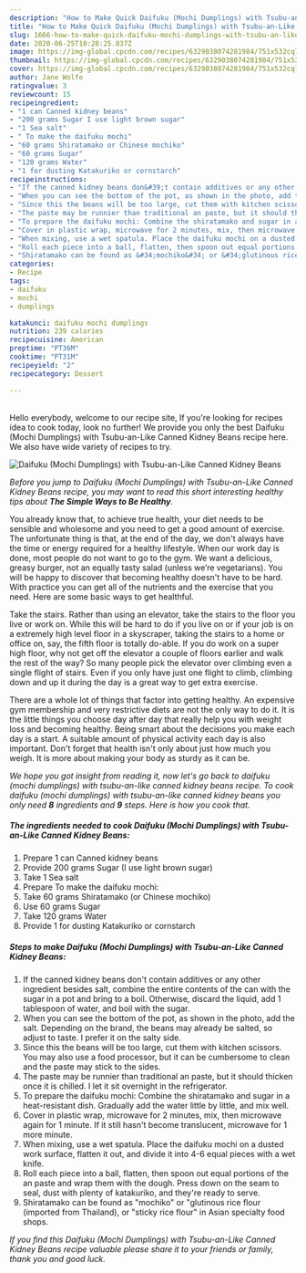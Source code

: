 ```yaml
---
description: "How to Make Quick Daifuku (Mochi Dumplings) with Tsubu-an-Like Canned Kidney Beans"
title: "How to Make Quick Daifuku (Mochi Dumplings) with Tsubu-an-Like Canned Kidney Beans"
slug: 1666-how-to-make-quick-daifuku-mochi-dumplings-with-tsubu-an-like-canned-kidney-beans
date: 2020-06-25T10:28:25.837Z
image: https://img-global.cpcdn.com/recipes/6329038074281984/751x532cq70/daifuku-mochi-dumplings-with-tsubu-an-like-canned-kidney-beans-recipe-main-photo.jpg
thumbnail: https://img-global.cpcdn.com/recipes/6329038074281984/751x532cq70/daifuku-mochi-dumplings-with-tsubu-an-like-canned-kidney-beans-recipe-main-photo.jpg
cover: https://img-global.cpcdn.com/recipes/6329038074281984/751x532cq70/daifuku-mochi-dumplings-with-tsubu-an-like-canned-kidney-beans-recipe-main-photo.jpg
author: Jane Wolfe
ratingvalue: 3
reviewcount: 15
recipeingredient:
- "1 can Canned kidney beans"
- "200 grams Sugar I use light brown sugar"
- "1 Sea salt"
- " To make the daifuku mochi"
- "60 grams Shiratamako or Chinese mochiko"
- "60 grams Sugar"
- "120 grams Water"
- "1 for dusting Katakuriko or cornstarch"
recipeinstructions:
- "If the canned kidney beans don&#39;t contain additives or any other ingredient besides salt, combine the entire contents of the can with the sugar in a pot and bring to a boil. Otherwise, discard the liquid, add 1 tablespoon of water, and boil with the sugar."
- "When you can see the bottom of the pot, as shown in the photo, add the salt. Depending on the brand, the beans may already be salted, so adjust to taste. I prefer it on the salty side."
- "Since this the beans will be too large, cut them with kitchen scissors. You may also use a food processor, but it can be cumbersome to clean and the paste may stick to the sides."
- "The paste may be runnier than traditional an paste, but it should thicken once it is chilled. I let it sit overnight in the refrigerator."
- "To prepare the daifuku mochi: Combine the shiratamako and sugar in a heat-resistant dish. Gradually add the water little by little, and mix well."
- "Cover in plastic wrap, microwave for 2 minutes, mix, then microwave again for 1 minute. If it still hasn&#39;t become translucent, microwave for 1 more minute."
- "When mixing, use a wet spatula. Place the daifuku mochi on a dusted work surface, flatten it out, and divide it into 4-6 equal pieces with a wet knife."
- "Roll each piece into a ball, flatten, then spoon out equal portions of the an paste and wrap them with the dough. Press down on the seam to seal, dust with plenty of katakuriko, and they&#39;re ready to serve."
- "Shiratamako can be found as &#34;mochiko&#34; or &#34;glutinous rice flour (imported from Thailand), or &#34;sticky rice flour&#34; in Asian specialty food shops."
categories:
- Recipe
tags:
- daifuku
- mochi
- dumplings

katakunci: daifuku mochi dumplings 
nutrition: 239 calories
recipecuisine: American
preptime: "PT36M"
cooktime: "PT31M"
recipeyield: "2"
recipecategory: Dessert

---
```

<br>
Hello everybody, welcome to our recipe site, If you're looking for recipes idea to cook today, look no further! We provide you only the best Daifuku (Mochi Dumplings) with Tsubu-an-Like Canned Kidney Beans recipe here. We also have wide variety of recipes to try.
<br>


![Daifuku (Mochi Dumplings) with Tsubu-an-Like Canned Kidney Beans](https://img-global.cpcdn.com/recipes/6329038074281984/751x532cq70/daifuku-mochi-dumplings-with-tsubu-an-like-canned-kidney-beans-recipe-main-photo.jpg)

<i>Before you jump to Daifuku (Mochi Dumplings) with Tsubu-an-Like Canned Kidney Beans recipe, you may want to read this short interesting healthy tips about <strong>The Simple Ways to Be Healthy</strong>.</i>

You already know that, to achieve true health, your diet needs to be sensible and wholesome and you need to get a good amount of exercise. The unfortunate thing is that, at the end of the day, we don't always have the time or energy required for a healthy lifestyle. When our work day is done, most people do not want to go to the gym. We want a delicious, greasy burger, not an equally tasty salad (unless we’re vegetarians). You will be happy to discover that becoming healthy doesn't have to be hard. With practice you can get all of the nutrients and the exercise that you need. Here are some basic ways to get healthful.

Take the stairs. Rather than using an elevator, take the stairs to the floor you live or work on. While this will be hard to do if you live on or if your job is on a extremely high level floor in a skyscraper, taking the stairs to a home or office on, say, the fifth floor is totally do-able. If you do work on a super high floor, why not get off the elevator a couple of floors earlier and walk the rest of the way? So many people pick the elevator over climbing even a single flight of stairs. Even if you only have just one flight to climb, climbing down and up it during the day is a great way to get extra exercise. 

There are a whole lot of things that factor into getting healthy. An expensive gym membership and very restrictive diets are not the only way to do it. It is the little things you choose day after day that really help you with weight loss and becoming healthy. Being smart about the decisions you make each day is a start. A suitable amount of physical activity each day is also important. Don't forget that health isn't only about just how much you weigh. It is more about making your body as sturdy as it can be. 


<i>We hope you got insight from reading it, now let's go back to daifuku (mochi dumplings) with tsubu-an-like canned kidney beans recipe. To cook daifuku (mochi dumplings) with tsubu-an-like canned kidney beans you only need <strong>8</strong> ingredients and <strong>9</strong> steps. Here is how you cook that.
</i>

##### The ingredients needed to cook Daifuku (Mochi Dumplings) with Tsubu-an-Like Canned Kidney Beans:

1. Prepare 1 can Canned kidney beans
1. Provide 200 grams Sugar (I use light brown sugar)
1. Take 1 Sea salt
1. Prepare  To make the daifuku mochi:
1. Take 60 grams Shiratamako (or Chinese mochiko)
1. Use 60 grams Sugar
1. Take 120 grams Water
1. Provide 1 for dusting Katakuriko or cornstarch


##### Steps to make Daifuku (Mochi Dumplings) with Tsubu-an-Like Canned Kidney Beans:

1. If the canned kidney beans don&#39;t contain additives or any other ingredient besides salt, combine the entire contents of the can with the sugar in a pot and bring to a boil. Otherwise, discard the liquid, add 1 tablespoon of water, and boil with the sugar.
1. When you can see the bottom of the pot, as shown in the photo, add the salt. Depending on the brand, the beans may already be salted, so adjust to taste. I prefer it on the salty side.
1. Since this the beans will be too large, cut them with kitchen scissors. You may also use a food processor, but it can be cumbersome to clean and the paste may stick to the sides.
1. The paste may be runnier than traditional an paste, but it should thicken once it is chilled. I let it sit overnight in the refrigerator.
1. To prepare the daifuku mochi: Combine the shiratamako and sugar in a heat-resistant dish. Gradually add the water little by little, and mix well.
1. Cover in plastic wrap, microwave for 2 minutes, mix, then microwave again for 1 minute. If it still hasn&#39;t become translucent, microwave for 1 more minute.
1. When mixing, use a wet spatula. Place the daifuku mochi on a dusted work surface, flatten it out, and divide it into 4-6 equal pieces with a wet knife.
1. Roll each piece into a ball, flatten, then spoon out equal portions of the an paste and wrap them with the dough. Press down on the seam to seal, dust with plenty of katakuriko, and they&#39;re ready to serve.
1. Shiratamako can be found as &#34;mochiko&#34; or &#34;glutinous rice flour (imported from Thailand), or &#34;sticky rice flour&#34; in Asian specialty food shops.


<i>If you find this Daifuku (Mochi Dumplings) with Tsubu-an-Like Canned Kidney Beans recipe valuable please share it to your friends or family, thank you and good luck.</i>
